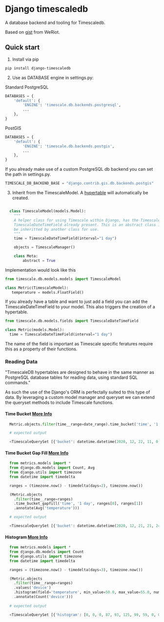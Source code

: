 # Django timescaledb

A database backend and tooling for Timescaledb.

Based on [gist](https://gist.github.com/dedsm/fc74f04eb70d78459ff0847ef16f2e7a) from WeRiot.

## Quick start

1. Install via pip

```bash
pip install django-timescaledb
```

2. Use as DATABASE engine in settings.py:

Standard PostgreSQL

```python
DATABASES = {
    'default': {
        'ENGINE': 'timescale.db.backends.postgresql',
        ...
    },
}
```

PostGIS

```python
DATABASES = {
    'default': {
        'ENGINE': 'timescale.db.backends.postgis',
        ...
    },
}
```

If you already make use of a custom PostgreSQL db backend you can set the path in settings.py.

```python
TIMESCALE_DB_BACKEND_BASE = "django.contrib.gis.db.backends.postgis"
```

3. Inherit from the TimescaleModel. A [hypertable](https://docs.timescale.com/latest/using-timescaledb/hypertables#react-docs) will automatically be created.

```python

  class TimescaleModel(models.Model):
    """
    A helper class for using Timescale within Django, has the TimescaleManager and 
    TimescaleDateTimeField already present. This is an abstract class it should 
    be inheritted by another class for use.
    """
    time = TimescaleDateTimeField(interval="1 day")

    objects = TimescaleManager()

    class Meta:
        abstract = True

```

Implementation would look like this

```python
from timescale.db.models.models import TimescaleModel

class Metric(TimescaleModel):
   temperature = models.FloatField()

```

If you already have a table and want to just add a field you can add the TimescaleDateTimeField to your model. This also triggers the creation of a hypertable.

```python
from timescale.db.models.fields import TimescaleDateTimeField

class Metric(models.Model):
  time = TimescaleDateTimeField(interval="1 day")
```

The name of the field is important as Timescale specific feratures require this as a property of their functions.
### Reading Data

"TimescaleDB hypertables are designed to behave in the same manner as PostgreSQL database tables for reading data, using standard SQL commands."

As such the use of the Django's ORM is perfectally suited to this type of data. By leveraging a custom model manager and queryset we can extend the queryset methods to include Timescale functions.

#### Time Bucket [More Info](https://docs.timescale.com/latest/using-timescaledb/reading-data#time-bucket)

```python
  Metric.objects.filter(time__range=date_range).time_bucket('time', '1 hour')

  # expected output

  <TimescaleQuerySet [{'bucket': datetime.datetime(2020, 12, 22, 11, 0, tzinfo=<UTC>)}, ... ]>
```

#### Time Bucket Gap Fill [More Info](https://docs.timescale.com/latest/using-timescaledb/reading-data#gap-filling)

```python
  from metrics.models import *
  from django.db.models import Count, Avg
  from django.utils import timezone
  from datetime import timedelta

  ranges = (timezone.now() - timedelta(days=2), timezone.now())

  (Metric.objects
    .filter(time__range=ranges)
    .time_bucket_gapfill('time', '1 day', ranges[0], ranges[1])
    .annotate(Avg('temperature')))

  # expected output

  <TimescaleQuerySet [{'bucket': datetime.datetime(2020, 12, 21, 21, 24, tzinfo=<UTC>), 'temperature__avg': None}, ...]>
```

#### Histogram [More Info](https://docs.timescale.com/latest/using-timescaledb/reading-data#histogram)

```python
  from metrics.models import *
  from django.db.models import Count
  from django.utils import timezone
  from datetime import timedelta

  ranges = (timezone.now() - timedelta(days=3), timezone.now())

  (Metric.objects
    .filter(time__range=ranges)
    .values('device')
    .histogram(field='temperature', min_value=50.0, max_value=55.0, num_of_buckets=10)
    .annotate(Count('device')))
    
  # expected output

  <TimescaleQuerySet [{'histogram': [0, 0, 0, 87, 93, 125, 99, 59, 0, 0, 0, 0], 'device__count': 463}]>
```